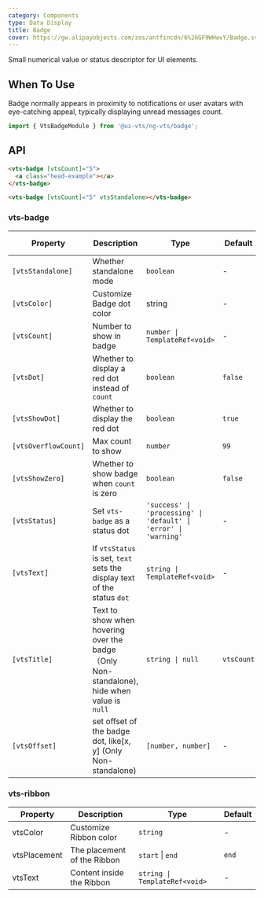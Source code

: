 ```yaml
---
category: Components
type: Data Display
title: Badge
cover: https://gw.alipayobjects.com/zos/antfincdn/6%26GF9WHwvY/Badge.svg
---
```


Small numerical value or status descriptor for UI elements.

## When To Use

Badge normally appears in proximity to notifications or user avatars with eye-catching appeal, typically displaying unread messages count.

```ts
import { VtsBadgeModule } from '@ui-vts/ng-vts/badge';
```

## API

```html
<vts-badge [vtsCount]="5">
  <a class="head-example"></a>
</vts-badge>
```

```html
<vts-badge [vtsCount]="5" vtsStandalone></vts-badge>
```

### vts-badge

| Property | Description | Type | Default | Global Config |
| -------- | ----------- | ---- | ------- | ------------- |
| `[vtsStandalone]` | Whether standalone mode | `boolean` | - | - |
| `[vtsColor]` | Customize Badge dot color | string | - | ✅ |
| `[vtsCount]` | Number to show in badge | `number \| TemplateRef<void>` | - |
| `[vtsDot]` | Whether to display a red dot instead of `count` | `boolean` | `false` |
| `[vtsShowDot]` | Whether to display the red dot | `boolean` | `true` |
| `[vtsOverflowCount]` | Max count to show | `number` | `99` | ✅ |
| `[vtsShowZero]` | Whether to show badge when `count` is zero | `boolean` | `false` |
| `[vtsStatus]` | Set `vts-badge` as a status dot | `'success' \| 'processing' \| 'default' \| 'error' \| 'warning'` | - |
| `[vtsText]` | If `vtsStatus` is set, `text` sets the display text of the status `dot` | `string \| TemplateRef<void>` | - |
| `[vtsTitle]` | Text to show when hovering over the badge（Only Non-standalone), hide when value is `null` | `string \| null` | `vtsCount` |
| `[vtsOffset]` | set offset of the badge dot, like[x, y] (Only Non-standalone) | `[number, number]` | - |


### vts-ribbon

| Property | Description | Type | Default |
| --- | --- | --- | --- |
| vtsColor | Customize Ribbon color | `string` | - |
| vtsPlacement | The placement of the Ribbon | `start` \| `end` | `end` |
| vtsText | Content inside the Ribbon | `string \| TemplateRef<void>` | - |  |
